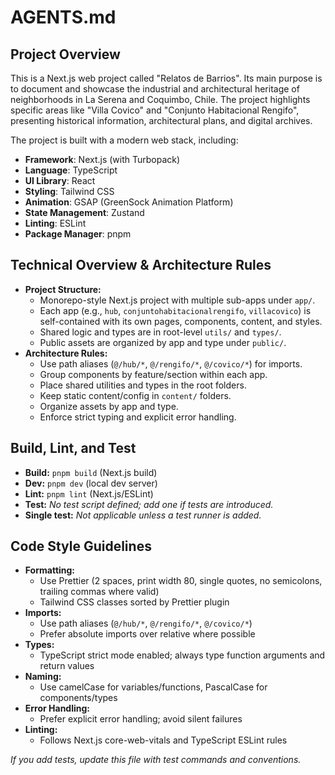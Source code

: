 # AGENTS.md

## Project Overview

This is a Next.js web project called "Relatos de Barrios". Its main purpose is to document and showcase the industrial and architectural heritage of neighborhoods in La Serena and Coquimbo, Chile. The project highlights specific areas like "Villa Covico" and "Conjunto Habitacional Rengifo", presenting historical information, architectural plans, and digital archives.

The project is built with a modern web stack, including:

- **Framework**: Next.js (with Turbopack)
- **Language**: TypeScript
- **UI Library**: React
- **Styling**: Tailwind CSS
- **Animation**: GSAP (GreenSock Animation Platform)
- **State Management**: Zustand
- **Linting**: ESLint
- **Package Manager**: pnpm

## Technical Overview & Architecture Rules

- **Project Structure:**
  - Monorepo-style Next.js project with multiple sub-apps under `app/`.
  - Each app (e.g., `hub`, `conjuntohabitacionalrengifo`, `villacovico`) is self-contained with its own pages, components, content, and styles.
  - Shared logic and types are in root-level `utils/` and `types/`.
  - Public assets are organized by app and type under `public/`.
- **Architecture Rules:**
  - Use path aliases (`@/hub/*`, `@/rengifo/*`, `@/covico/*`) for imports.
  - Group components by feature/section within each app.
  - Place shared utilities and types in the root folders.
  - Keep static content/config in `content/` folders.
  - Organize assets by app and type.
  - Enforce strict typing and explicit error handling.

## Build, Lint, and Test

- **Build:** `pnpm build` (Next.js build)
- **Dev:** `pnpm dev` (local dev server)
- **Lint:** `pnpm lint` (Next.js/ESLint)
- **Test:** _No test script defined; add one if tests are introduced._
- **Single test:** _Not applicable unless a test runner is added._

## Code Style Guidelines

- **Formatting:**
  - Use Prettier (2 spaces, print width 80, single quotes, no semicolons, trailing commas where valid)
  - Tailwind CSS classes sorted by Prettier plugin
- **Imports:**
  - Use path aliases (`@/hub/*`, `@/rengifo/*`, `@/covico/*`)
  - Prefer absolute imports over relative where possible
- **Types:**
  - TypeScript strict mode enabled; always type function arguments and return values
- **Naming:**
  - Use camelCase for variables/functions, PascalCase for components/types
- **Error Handling:**
  - Prefer explicit error handling; avoid silent failures
- **Linting:**
  - Follows Next.js core-web-vitals and TypeScript ESLint rules

_If you add tests, update this file with test commands and conventions._

